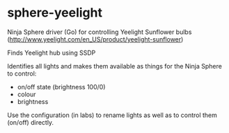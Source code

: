 # sphere-yeelight
Ninja Sphere driver (Go) for controlling Yeelight Sunflower bulbs 
(http://www.yeelight.com/en_US/product/yeelight-sunflower)

Finds Yeelight hub using SSDP

Identifies all lights and makes them available as things for the Ninja Sphere to control:

  - on/off state (brightness 100/0)
  - colour
  - brightness
  
Use the configuration (in labs) to rename lights as well as to control them (on/off) directly.